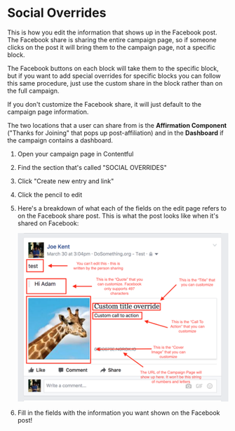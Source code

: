 # Social Overrides

This is how you edit the information that shows up in the Facebook post. The Facebook share is sharing the entire campaign page, so if someone clicks on the post it will bring them to the campaign page, not a specific block.

The Facebook buttons on each block will take them to the specific block, but if you want to add special overrides for specific blocks you can follow this same procedure, just use the custom share in the block rather than on the full campaign.

If you don't customize the Facebook share, it will just default to the campaign page information.

The two locations that a user can share from is the **Affirmation Component** \("Thanks for Joining" that pops up post-affiliation\) and in the **Dashboard** if the campaign contains a dashboard.

1.  Open your campaign page in Contentful
2.  Find the section that's called "SOCIAL OVERRIDES"
3.  Click "Create new entry and link"
4.  Click the pencil to edit
5.  Here's a breakdown of what each of the fields on the edit page refers to on the Facebook share post. This is what the post looks like when it's shared on Facebook:

    ![Social Overrides](../.gitbook/assets/social-override.png)

6.  Fill in the fields with the information you want shown on the Facebook post!
